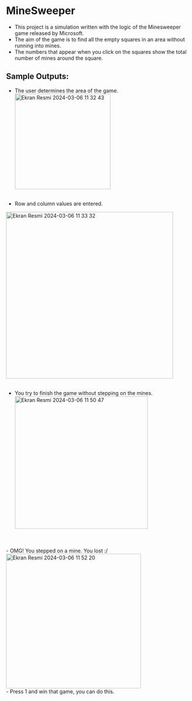 # MineSweeper
- This project is a simulation written with the logic of the Minesweeper game released by Microsoft.
- The aim of the game is to find all the empty squares in an area without running into mines.
- The numbers that appear when you click on the squares show the total number of mines around the square.

## Sample Outputs:
- The user determines the area of the game.<br>
<img width="261" alt="Ekran Resmi 2024-03-06 11 32 43" src="https://github.com/enisHatipoglu23/Bootcamp-Projects/assets/83842630/7eb788b9-09ca-4b39-a733-c3990e4ffe8d"><br><br>

- Row and column values are entered.<br>

<img width="456" alt="Ekran Resmi 2024-03-06 11 33 32" src="https://github.com/enisHatipoglu23/Bootcamp-Projects/assets/83842630/a9553202-d573-4f38-855d-4fbcb6fd768f"><br><br>
- You try to finish the game without stepping on the mines.<br>
<img width="363" alt="Ekran Resmi 2024-03-06 11 50 47" src="https://github.com/enisHatipoglu23/Bootcamp-Projects/assets/83842630/447ca3b8-95e7-4fa3-8661-18ec22235308"><br><br>
<br>
- OMG! You stepped on a mine. You lost :/<br>
<img width="368" alt="Ekran Resmi 2024-03-06 11 52 20" src="https://github.com/enisHatipoglu23/Bootcamp-Projects/assets/83842630/069f04dc-7b09-4d8f-b909-bfadcca67de9"><br>
- Press 1 and win that game, you can do this.<br>
